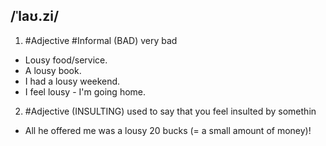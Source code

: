 ## /ˈlaʊ.zi/  
1. #Adjective  #Informal 
(BAD)
very bad

- Lousy food/service.
- A lousy book.
- I had a lousy weekend.
- I feel lousy - I'm going home.

2. #Adjective 
(INSULTING)
used to say that you feel insulted by somethin

- All he offered me was a lousy 20 bucks (= a small amount of money)!